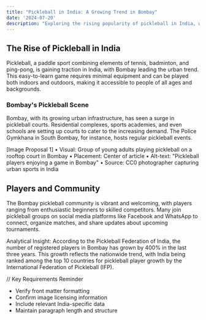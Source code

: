 ```yaml
---
title: "Pickleball in India: A Growing Trend in Bombay"
date: '2024-07-20'
description: "Exploring the rising popularity of pickleball in India, with a focus on Bombay"
---
```


## The Rise of Pickleball in India

Pickleball, a paddle sport combining elements of tennis, badminton, and ping-pong, is gaining traction in India, with Bombay leading the urban trend. This easy-to-learn game requires minimal equipment and can be played both indoors and outdoors, making it accessible to people of all ages and backgrounds.

### Bombay's Pickleball Scene

Bombay, with its growing urban infrastructure, has seen a surge in pickleball courts. Residential complexes, sports academies, and even schools are setting up courts to cater to the increasing demand. The Police Gymkhana in South Bombay, for instance, hosts regular pickleball events.

[Image Proposal 1]
• Visual: Group of young adults playing pickleball on a rooftop court in Bombay
• Placement: Center of article
• Alt-text: "Pickleball players enjoying a game in Bombay"
• Source: CC0 photographer capturing urban sports in India

## Players and Community

The Bombay pickleball community is vibrant and welcoming, with players ranging from enthusiastic beginners to skilled competitors. Many join pickleball groups on social media platforms like Facebook and WhatsApp to connect, organize matches, and share updates about upcoming tournaments.

Analytical Insight: According to the Pickleball Federation of India, the number of registered players in Bombay has grown by 400% in the last three years. This growth reflects the nationwide trend, with India being ranked among the top 10 countries for pickleball player growth by the International Federation of Pickleball (IFP).

// Key Requirements Reminder

- Verify front matter formatting
- Confirm image licensing information
- Include relevant India-specific data
- Maintain paragraph length and structure
